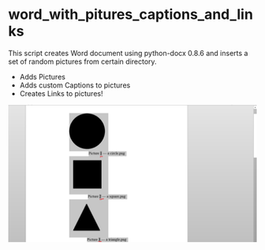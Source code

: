# word_with_pitures_captions_and_links
This script creates Word document using python-docx 0.8.6 and inserts a set of random pictures from certain directory.

* Adds Pictures
* Adds custom Captions to pictures
* Creates Links to pictures!

![](readme/word_snap.png)
